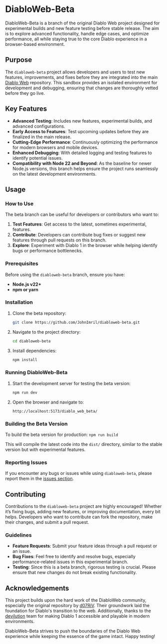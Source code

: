 # DiabloWeb-Beta

DiabloWeb-Beta is a branch of the original Diablo Web project designed for experimental builds and new feature testing before stable release. The aim is to explore advanced functionality, handle edge cases, and optimize performance, all while staying true to the core Diablo experience in a browser-based environment.

## Purpose

The `diabloweb-beta` project allows developers and users to test new features, improvements, and fixes before they are integrated into the main [Diablo Web](https://github.com/JohnImril/diablo_web) repository. This sandbox provides an isolated environment for development and debugging, ensuring that changes are thoroughly vetted before they go live.

## Key Features

-   **Advanced Testing**: Includes new features, experimental builds, and advanced configurations.
-   **Early Access to Features**: Test upcoming updates before they are finalized in the main release.
-   **Cutting-Edge Performance**: Continuously optimizing the performance for modern browsers and mobile devices.
-   **Enhanced Debugging**: With detailed logging and testing features to identify potential issues.
-   **Compatibility with Node 22 and Beyond**: As the baseline for newer Node.js versions, this branch helps ensure the project runs seamlessly on the latest development environments.

## Usage

### How to Use

The beta branch can be useful for developers or contributors who want to:

1. **Test Features**: Get access to the latest, sometimes experimental, features.
2. **Contribute**: Developers can contribute bug fixes or suggest new features through pull requests on this branch.
3. **Explore**: Experiment with Diablo 1 in the browser while helping identify bugs or performance bottlenecks.

### Prerequisites

Before using the `diabloweb-beta` branch, ensure you have:

-   **Node.js v22+**
-   **npm or yarn**

### Installation

1. Clone the beta repository:

    ```bash
    git clone https://github.com/JohnImril/diabloweb-beta.git
    ```

2. Navigate to the project directory:

    ```bash
    cd diabloweb-beta
    ```

3. Install dependencies:

    ```bash
    npm install
    ```

### Running DiabloWeb-Beta

1. Start the development server for testing the beta version:

    ```bash
    npm run dev
    ```

2. Open the browser and navigate to:

    ```
    http://localhost:5173/diablo_web_beta/
    ```

### Building the Beta Version

To build the beta version for production: `npm run build`

This will compile the latest code into the `dist/` directory, similar to the stable version but with experimental features.

### Reporting Issues

If you encounter any bugs or issues while using `diabloweb-beta`, please report them in the [issues section](https://github.com/JohnImril/diabloweb-beta/issues).

## Contributing

Contributions to the `diabloweb-beta` project are highly encouraged! Whether it’s fixing bugs, adding new features, or improving documentation, every bit helps. Developers who want to contribute can fork the repository, make their changes, and submit a pull request.

### Guidelines

-   **Feature Requests**: Submit your feature ideas through a pull request or an issue.
-   **Bug Fixes**: Feel free to identify and resolve bugs, especially performance-related issues in this experimental branch.
-   **Testing**: Since this is a beta branch, rigorous testing is crucial. Please ensure that new changes do not break existing functionality.

## Acknowledgements

This project builds upon the hard work of the DiabloWeb community, especially the original repository by [d07RiV](https://github.com/d07RiV). Their groundwork laid the foundation for Diablo's transition to the web. Additionally, thanks to the [devilution](https://github.com/diasurgical/devilution) team for making Diablo 1 accessible and playable in modern environments.

DiabloWeb-Beta strives to push the boundaries of the Diablo Web experience while keeping the essence of the game intact. Happy testing!
